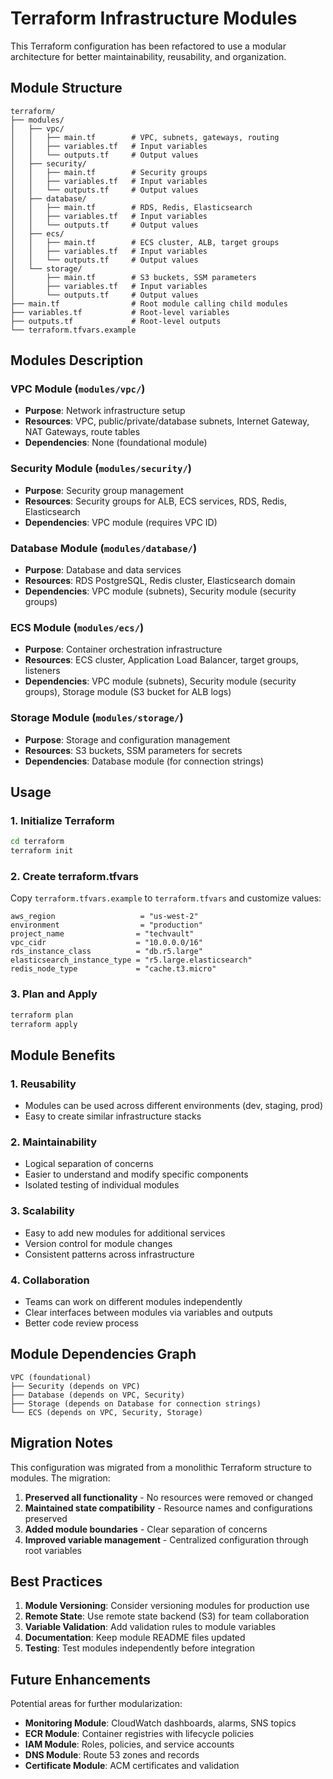 # Terraform Infrastructure Modules

This Terraform configuration has been refactored to use a modular architecture for better maintainability, reusability, and organization.

## Module Structure

```
terraform/
├── modules/
│   ├── vpc/
│   │   ├── main.tf        # VPC, subnets, gateways, routing
│   │   ├── variables.tf   # Input variables
│   │   └── outputs.tf     # Output values
│   ├── security/
│   │   ├── main.tf        # Security groups
│   │   ├── variables.tf   # Input variables
│   │   └── outputs.tf     # Output values
│   ├── database/
│   │   ├── main.tf        # RDS, Redis, Elasticsearch
│   │   ├── variables.tf   # Input variables
│   │   └── outputs.tf     # Output values
│   ├── ecs/
│   │   ├── main.tf        # ECS cluster, ALB, target groups
│   │   ├── variables.tf   # Input variables
│   │   └── outputs.tf     # Output values
│   └── storage/
│       ├── main.tf        # S3 buckets, SSM parameters
│       ├── variables.tf   # Input variables
│       └── outputs.tf     # Output values
├── main.tf                # Root module calling child modules
├── variables.tf           # Root-level variables
├── outputs.tf             # Root-level outputs
└── terraform.tfvars.example
```

## Modules Description

### VPC Module (`modules/vpc/`)
- **Purpose**: Network infrastructure setup
- **Resources**: VPC, public/private/database subnets, Internet Gateway, NAT Gateways, route tables
- **Dependencies**: None (foundational module)

### Security Module (`modules/security/`)
- **Purpose**: Security group management
- **Resources**: Security groups for ALB, ECS services, RDS, Redis, Elasticsearch
- **Dependencies**: VPC module (requires VPC ID)

### Database Module (`modules/database/`)
- **Purpose**: Database and data services
- **Resources**: RDS PostgreSQL, Redis cluster, Elasticsearch domain
- **Dependencies**: VPC module (subnets), Security module (security groups)

### ECS Module (`modules/ecs/`)
- **Purpose**: Container orchestration infrastructure
- **Resources**: ECS cluster, Application Load Balancer, target groups, listeners
- **Dependencies**: VPC module (subnets), Security module (security groups), Storage module (S3 bucket for ALB logs)

### Storage Module (`modules/storage/`)
- **Purpose**: Storage and configuration management
- **Resources**: S3 buckets, SSM parameters for secrets
- **Dependencies**: Database module (for connection strings)

## Usage

### 1. Initialize Terraform
```bash
cd terraform
terraform init
```

### 2. Create terraform.tfvars
Copy `terraform.tfvars.example` to `terraform.tfvars` and customize values:
```hcl
aws_region                   = "us-west-2"
environment                  = "production"
project_name                = "techvault"
vpc_cidr                    = "10.0.0.0/16"
rds_instance_class          = "db.r5.large"
elasticsearch_instance_type = "r5.large.elasticsearch"
redis_node_type             = "cache.t3.micro"
```

### 3. Plan and Apply
```bash
terraform plan
terraform apply
```

## Module Benefits

### 1. **Reusability**
- Modules can be used across different environments (dev, staging, prod)
- Easy to create similar infrastructure stacks

### 2. **Maintainability**
- Logical separation of concerns
- Easier to understand and modify specific components
- Isolated testing of individual modules

### 3. **Scalability**
- Easy to add new modules for additional services
- Version control for module changes
- Consistent patterns across infrastructure

### 4. **Collaboration**
- Teams can work on different modules independently
- Clear interfaces between modules via variables and outputs
- Better code review process

## Module Dependencies Graph

```
VPC (foundational)
├── Security (depends on VPC)
├── Database (depends on VPC, Security)
├── Storage (depends on Database for connection strings)
└── ECS (depends on VPC, Security, Storage)
```

## Migration Notes

This configuration was migrated from a monolithic Terraform structure to modules. The migration:

1. **Preserved all functionality** - No resources were removed or changed
2. **Maintained state compatibility** - Resource names and configurations preserved
3. **Added module boundaries** - Clear separation of concerns
4. **Improved variable management** - Centralized configuration through root variables

## Best Practices

1. **Module Versioning**: Consider versioning modules for production use
2. **Remote State**: Use remote state backend (S3) for team collaboration
3. **Variable Validation**: Add validation rules to module variables
4. **Documentation**: Keep module README files updated
5. **Testing**: Test modules independently before integration

## Future Enhancements

Potential areas for further modularization:
- **Monitoring Module**: CloudWatch dashboards, alarms, SNS topics
- **ECR Module**: Container registries with lifecycle policies
- **IAM Module**: Roles, policies, and service accounts
- **DNS Module**: Route 53 zones and records
- **Certificate Module**: ACM certificates and validation

#